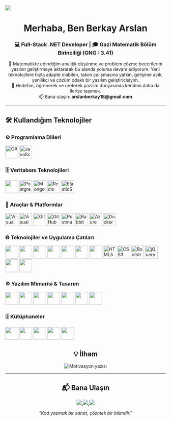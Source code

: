 <!-- Banner -->
<img src="https://capsule-render.vercel.app/api?type=waving&color=0:0A7C86,100:512BD4&height=140&section=header&text=Berkay%20Arslan&fontColor=ffffff&fontSize=42&fontAlignY=32" />

<h1 align="center">Merhaba, Ben Berkay Arslan</h1>
<h3 align="center">💻 Full-Stack .NET Developer | 🎓 Gazi Matematik Bölüm Birinciliği (GNO : 3.41)  </h3>

<p align="center">
📐 Matematikte edindiğim analitik düşünme ve problem çözme becerilerini yazılım geliştirmeye aktararak bu
 alanda yoluma devam ediyorum. Yeni teknolojilere hızla adapte olabilen, takım çalışmasına yatkın, gelişime
 açık, yenilikçi ve çözüm odaklı bir yazılım geliştiricisiyim.  <br>
  🎯 Hedefim, öğrenerek ve üreterek yazılım dünyasında kendimi daha da ileriye taşımak. <br>
📫 Bana ulaşın: <b>arslanberkay18@gmail.com</b>
</p>

---

<h2 align="left">🛠️ Kullandığım Teknolojiler</h2>

<!-- Backend -->
<h3>⚙️ Programlama Dilleri</h3>
<p>
  <img src="https://skillicons.dev/icons?i=cs" height="40" alt="C#"/>
  <img src="https://skillicons.dev/icons?i=javascript" height="40" alt="JavaScript"/>
</p>


<!-- Database -->
<h3>🗄️ Veritabanı Teknolojileri </h3>
<p>
  <img src="https://img.shields.io/badge/MSSQL-red?style=for-the-badge" height="40"/>
  <img src="https://skillicons.dev/icons?i=postgres" height="40" alt="PostgreSQL"/>
  <img src="https://skillicons.dev/icons?i=mongodb" height="40" alt="MongoDB"/>
  <img src="https://skillicons.dev/icons?i=redis" height="40" alt="Redis"/>
  <img src="https://skillicons.dev/icons?i=elasticsearch" height="40" alt="ElasticSearch"/>
</p>

<!-- Tools -->
<h3>🔧 Araçlar & Platformlar </h3>
<p>
  <img src="https://skillicons.dev/icons?i=visualstudio" height="40" alt="Visual Studio"/>
  <img src="https://skillicons.dev/icons?i=vscode" height="40" alt="Visual Studio Code"/>
  <img src="https://skillicons.dev/icons?i=git" height="40" alt="Git"/>
  <img src="https://skillicons.dev/icons?i=github" height="40" alt="GitHub"/>
  <img src="https://skillicons.dev/icons?i=postman" height="40" alt="Postman"/>
  <img src="https://skillicons.dev/icons?i=rabbitmq" height="40" alt="RabbitMQ"/>
  <img src="https://skillicons.dev/icons?i=azure" height="40" alt="Azure DevOps"/>
  <img src="https://skillicons.dev/icons?i=docker" height="40" alt="Docker"/>
</p>

 <h3>🌐 Teknolojiler ve Uygulama Çatıları   </h3>
<p>
  <img src="https://img.shields.io/badge/.NET Core-lightgrey?style=for-the-badge" height="40"/>
  <img src="https://img.shields.io/badge/ASP.NET Core MVC-blueviolet?style=for-the-badge" height="40"/>
  <img src="https://img.shields.io/badge/ASP.NET Core Web API-green?style=for-the-badge" height="40"/>
  <img src="https://img.shields.io/badge/ASP.NET Core Minimal API-green?style=for-the-badge" height="40"/>
  <img src="https://img.shields.io/badge/Entity Framework Core-orange?style=for-the-badge" height="40"/>
  <img src="https://img.shields.io/badge/LINQ-yellowgreen?style=for-the-badge" height="40"/>
  <img src="https://img.shields.io/badge/.NET Framework-lightgrey?style=for-the-badge" height="40"/>
  <img src="https://skillicons.dev/icons?i=html" height="40" alt="HTML5"/>
  <img src="https://skillicons.dev/icons?i=css" height="40" alt="CSS3"/>
  <img src="https://skillicons.dev/icons?i=bootstrap" height="40" alt="Bootstrap 5"/>
  <img src="https://skillicons.dev/icons?i=jquery" height="40" alt="jQuery"/>
  <img src="https://img.shields.io/badge/Fetch API-red?style=for-the-badge" height="40"/>
  <img src="https://img.shields.io/badge/AJAX-yellowgreen?style=for-the-badge" height="40"/>
</p>

<h3>⚙️ Yazılım Mimarisi & Tasarım  </h3>
<p>
  <img src="https://img.shields.io/badge/OOP-SOLID-blue?style=for-the-badge&logo=dotnet" height="40"/>
  <img src="https://img.shields.io/badge/Design%20Patterns-Repository%2C%20Unit%20Of%20Work%2C%20Mediator-green?style=for-the-badge&logo=dotnet" height="40"/>
  <img src="https://img.shields.io/badge/Katmanlı%20Mimari-Architecture-purple?style=for-the-badge" height="40"/>
  <img src="https://img.shields.io/badge/JWT%20%26%20Cookie-Authentication-orange?style=for-the-badge" height="40"/>
  <img src="https://img.shields.io/badge/Role Based Authorization-red?style=for-the-badge" height="40"/>
  <img src="https://img.shields.io/badge/RESTful API-yellow?style=for-the-badge" height="40"/>
  <img src="https://img.shields.io/badge/Agile Scrum-red?style=for-the-badge" height="40"/>
</p>

<h3> 🗄️ Kütüphaneler   </h3>
<p>
  <img src="https://img.shields.io/badge/IMemoryCache-lightgrey?style=for-the-badge" height="40"/>
  <img src="https://img.shields.io/badge/Serilog-blueviolet?style=for-the-badge" height="40"/>
  <img src="https://img.shields.io/badge/NLog-green?style=for-the-badge" height="40"/>
  <img src="https://img.shields.io/badge/FluentValidation-orange?style=for-the-badge" height="40"/>
  <img src="https://img.shields.io/badge/AutoMapper-yellowgreen?style=for-the-badge" height="40"/>
</p>


<h2 align="center">💡 İlham</h2>
<div align="center">
  <img src="https://readme-typing-svg.herokuapp.com?font=Fira+Code&weight=600&size=20&pause=2000&color=0A7C86&center=true&vCenter=true&width=700&lines=Matematikten+Yazılıma+Bir+Yolculuk;Her+bug+%3D+yeni+bir+öğrenme+fırsatı;Sürekli+öğren,+sürekli+geliş" alt="Motivasyon yazısı" />
</div>

---

<h2 align="center">📬 Bana Ulaşın</h2>
<p align="center">
  <a href="mailto:arslanberkay18@gmail.com">
    <img src="https://img.shields.io/badge/-Email-D14836?style=for-the-badge&logo=gmail&logoColor=white" />
  </a>
  <a href="https://www.linkedin.com/in/berkayarslan06/">
    <img src="https://img.shields.io/badge/-LinkedIn-0077B5?style=for-the-badge&logo=linkedin&logoColor=white" />
  </a>
  <a href="https://github.com/arslanberkay">
    <img src="https://img.shields.io/badge/-GitHub-181717?style=for-the-badge&logo=github&logoColor=white" />
  </a>
</p>

<div align="center">
  <em>"Kod yazmak bir sanat, çözmek bir bilimdir."</em>
</div>

